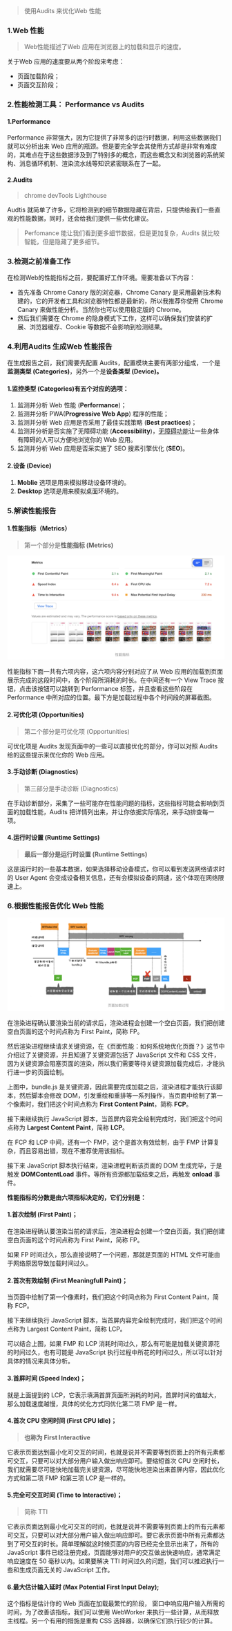 > 使用Audits 来优化Web 性能

### 1.Web 性能

> Web性能描述了Web 应用在浏览器上的加载和显示的速度。

关于Web 应用的速度要从两个阶段来考虑：

- 页面加载阶段；
- 页面交互阶段；

### 2.性能检测工具： Performance vs Audits

#### 1.Performance

Performance 非常强大，因为它提供了非常多的运行时数据，利用这些数据我们就可以分析出来 Web 应用的瓶颈。但是要完全学会其使用方式却是非常有难度的，其难点在于这些数据涉及到了特别多的概念，而这些概念又和浏览器的系统架构、消息循环机制、渲染流水线等知识紧密联系在了一起。

#### 2.Audits

> chrome devTools Lighthouse

Audtis 就简单了许多，它将检测到的细节数据隐藏在背后，只提供给我们一些直观的性能数据，同时，还会给我们提供一些优化建议。

> Perfomance 能让我们看到更多细节数据，但是更加复杂，Audits 就比较智能，但是隐藏了更多细节。

### 3.检测之前准备工作

在检测Web的性能指标之前，要配置好工作环境。需要准备以下内容：

- 首先准备 Chrome Canary 版的浏览器，Chrome Canary 是采用最新技术构建的，它的开发者工具和浏览器特性都是最新的，所以我推荐你使用 Chrome Canary 来做性能分析。当然你也可以使用稳定版的 Chrome。
- 然后我们需要在 Chrome 的隐身模式下工作，这样可以确保我们安装的扩展、浏览器缓存、Cookie 等数据不会影响到检测结果。

### 4.利用Audits 生成Web 性能报告

在生成报告之前，我们需要先配置 Audits，配置模块主要有两部分组成，一个是**监测类型 (Categories)**，另外一个是**设备类型 (Device)。**

#### 1.监控类型 (Categories)有五个对应的选项：

1. 监测并分析 Web 性能 (**Performance**)；
2. 监测并分析 PWA(**Progressive Web App**) 程序的性能；
3. 监测并分析 Web 应用是否采用了最佳实践策略 (**Best practices**)；
4. 监测并分析是否实施了无障碍功能 (**Accessibility**)，[无障碍功能](https://developers.google.com/web/fundamentals/accessibility?utm_source=lighthouse&utm_medium=devtools)让一些身体有障碍的人可以方便地浏览你的 Web 应用。
5. 监测并分析 Web 应用是否采实施了 SEO 搜素引擎优化 (**SEO**)。

#### 2.设备 (Device)

1. **Moblie** 选项是用来模拟移动设备环境的。
2. **Desktop** 选项是用来模拟桌面环境的。

### 5.解读性能报告

#### 1.性能指标（Metrics）

> 第一个部分是**性能指标 (Metrics)**

![image-20211231143942756](../../../image/image-20211231143942756.png)

性能指标下面一共有六项内容，这六项内容分别对应了从 Web 应用的加载到页面展示完成的这段时间中，各个阶段所消耗的时长。在中间还有一个 View Trace 按钮，点击该按钮可以跳转到 Performance 标签，并且查看这些阶段在 Performance 中所对应的位置。最下方是加载过程中各个时间段的屏幕截图。

#### 2.可优化项 (Opportunities)

> 第二个部分是可优化项 (Opportunities)

可优化项是 Audits 发现页面中的一些可以直接优化的部分，你可以对照 Audits 给的这些提示来优化你的 Web 应用。

#### 3.手动诊断 (Diagnostics)

> 第三部分是手动诊断 (Diagnostics)

在手动诊断部分，采集了一些可能存在性能问题的指标，这些指标可能会影响到页面的加载性能，Audits 把详情列出来，并让你依据实际情况，来手动排查每一项。

#### 4.运行时设置 (Runtime Settings)

> **最后一部分是运行时设置 (Runtime Settings)**

这是运行时的一些基本数据，如果选择移动设备模式，你可以看到发送网络请求时的 User Agent 会变成设备相关信息，还有会模拟设备的网速，这个体现在网络限速上。

### 6.根据性能报告优化 Web 性能

![image-20211231144950338](../../../image/image-20211231144950338.png)



在渲染进程确认要渲染当前的请求后，渲染进程会创建一个空白页面，我们把创建空白页面的这个时间点称为 First Paint，简称 FP。

然后渲染进程继续请求关键资源，在《页面性能：如何系统地优化页面？》这节中介绍过了关键资源，并且知道了关键资源包括了 JavaScript 文件和 CSS 文件，因为关键资源会阻塞页面的渲染，所以我们需要等待关键资源加载完成后，才能执行进一步的页面绘制。

上图中，bundle.js 是关键资源，因此需要完成加载之后，渲染进程才能执行该脚本，然后脚本会修改 DOM，引发重绘和重排等一系列操作，当页面中绘制了第一个像素时，我们把这个时间点称为 **First Content Paint**，简称 **FCP**。

接下来继续执行 JavaScript 脚本，当首屏内容完全绘制完成时，我们把这个时间点称为 **Largest Content Paint**，简称 **LCP**。

在 FCP 和 LCP 中间，还有一个 FMP，这个是首次有效绘制，由于 FMP 计算复杂，而且容易出错，现在不推荐使用该指标。

接下来 JavaScript 脚本执行结束，渲染进程判断该页面的 DOM 生成完毕，于是触发 **DOMContentLoad** 事件。等所有资源都加载结束之后，再触发 **onload** 事件。





**性能指标的分数是由六项指标决定的，它们分别是：**

#### 1.首次绘制 (First Paint)；

在渲染进程确认要渲染当前的请求后，渲染进程会创建一个空白页面，我们把创建空白页面的这个时间点称为 First Paint，简称 FP。

如果 FP 时间过久，那么直接说明了一个问题，那就是页面的 HTML 文件可能由于网络原因导致加载时间过久。

#### 2.首次有效绘制 (First Meaningfull Paint)；

当页面中绘制了第一个像素时，我们把这个时间点称为 First Content Paint，简称 FCP。

接下来继续执行 JavaScript 脚本，当首屏内容完全绘制完成时，我们把这个时间点称为 Largest Content Paint，简称 LCP。

可以结合上图，如果 FMP 和 LCP 消耗时间过久，那么有可能是加载关键资源花的时间过久，也有可能是 JavaScript 执行过程中所花的时间过久，所以可以针对具体的情况来具体分析。

#### 3.首屏时间 (Speed Index)；

就是上面提到的 LCP，它表示填满首屏页面所消耗的时间，首屏时间的值越大，那么加载速度越慢，具体的优化方式同优化第二项 FMP 是一样。

#### 4.首次 CPU 空闲时间 (First CPU Idle)；

> **也称为 First Interactive**

它表示页面达到最小化可交互的时间，也就是说并不需要等到页面上的所有元素都可交互，只要可以对大部分用户输入做出响应即可。要缩短首次 CPU 空闲时长，我们就需要尽可能快地加载完关键资源，尽可能快地渲染出来首屏内容，因此优化方式和第二项 FMP 和第三项 LCP 是一样的。

#### 5.完全可交互时间 (Time to Interactive)；

> 简称 TTI

它表示页面达到最小化可交互的时间，也就是说并不需要等到页面上的所有元素都可交互，只要可以对大部分用户输入做出响应即可。要它表示页面中所有元素都达到了可交互的时长。简单理解就这时候页面的内容已经完全显示出来了，所有的 JavaScript 事件已经注册完成，页面能够对用户的交互做出快速响应，通常满足响应速度在 50 毫秒以内。如果要解决 TTI 时间过久的问题，我们可以推迟执行一些和生成页面无关的 JavaScript 工作。

#### 6.最大估计输入延时 (Max Potential First Input Delay);

这个指标是估计你的 Web 页面在加载最繁忙的阶段， 窗口中响应用户输入所需的时间，为了改善该指标，我们可以使用 WebWorker 来执行一些计算，从而释放主线程。另一个有用的措施是重构 CSS 选择器，以确保它们执行较少的计算。



















